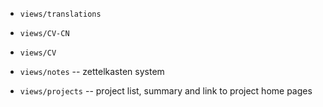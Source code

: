 - `views/translations`

- `views/CV-CN`
- `views/CV`

- `views/notes` -- zettelkasten system
- `views/projects` -- project list, summary and link to project home pages
